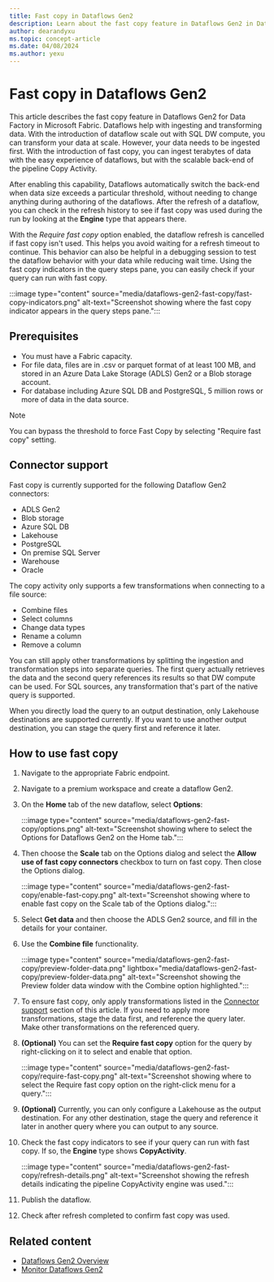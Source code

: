 ```yaml
---
title: Fast copy in Dataflows Gen2
description: Learn about the fast copy feature in Dataflows Gen2 in Data Factory for Microsoft Fabric.
author: dearandyxu
ms.topic: concept-article
ms.date: 04/08/2024
ms.author: yexu
---
```


# Fast copy in Dataflows Gen2

This article describes the fast copy feature in Dataflows Gen2 for Data Factory in Microsoft Fabric. Dataflows help with ingesting and transforming data. With the introduction of dataflow scale out with SQL DW compute, you can transform your data at scale. However, your data needs to be ingested first. With the introduction of fast copy, you can ingest terabytes of data with the easy experience of dataflows, but with the scalable back-end of the pipeline Copy Activity.

After enabling this capability, Dataflows automatically switch the back-end when data size exceeds a particular threshold, without needing to change anything during authoring of the dataflows. After the refresh of a dataflow, you can check in the refresh history to see if fast copy was used during the run by looking at the **Engine** type that appears there.

With the _Require fast copy_ option enabled, the dataflow refresh is cancelled if fast copy isn't used. This helps you avoid waiting for a refresh timeout to continue. This behavior can also be helpful in a debugging session to test the dataflow behavior with your data while reducing wait time. Using the fast copy indicators in the query steps pane, you can easily check if your query can run with fast copy.

:::image type="content" source="media/dataflows-gen2-fast-copy/fast-copy-indicators.png" alt-text="Screenshot showing where the fast copy indicator appears in the query steps pane.":::

## Prerequisites

- You must have a Fabric capacity.
- For file data, files are in .csv or parquet format of at least 100 MB, and stored in an Azure Data Lake Storage (ADLS) Gen2 or a Blob storage account.
- For database including Azure SQL DB and PostgreSQL, 5 million rows or more of data in the data source.

> [!NOTE]
> You can bypass the threshold to force Fast Copy by selecting "Require fast copy" setting.

## Connector support

Fast copy is currently supported for the following Dataflow Gen2 connectors:

- ADLS Gen2
- Blob storage
- Azure SQL DB
- Lakehouse
- PostgreSQL
- On premise SQL Server
- Warehouse
- Oracle

The copy activity only supports a few transformations when connecting to a file source:

- Combine files
- Select columns
- Change data types
- Rename a column
- Remove a column

You can still apply other transformations by splitting the ingestion and transformation steps into separate queries. The first query actually retrieves the data and the second query references its results so that DW compute can be used. For SQL sources, any transformation that's part of the native query is supported.

When you directly load the query to an output destination, only Lakehouse destinations are supported currently. If you want to use another output destination, you can stage the query first and reference it later.

## How to use fast copy

1. Navigate to the appropriate Fabric endpoint.
1. Navigate to a premium workspace and create a dataflow Gen2.
1. On the **Home** tab of the new dataflow, select **Options**:

   :::image type="content" source="media/dataflows-gen2-fast-copy/options.png" alt-text="Screenshot showing where to select the Options for Dataflows Gen2 on the Home tab.":::

1. Then choose the **Scale** tab on the Options dialog and select the **Allow use of fast copy connectors** checkbox to turn on fast copy. Then close the Options dialog.

   :::image type="content" source="media/dataflows-gen2-fast-copy/enable-fast-copy.png" alt-text="Screenshot showing where to enable fast copy on the Scale tab of the Options dialog.":::

1. Select **Get data** and then choose the ADLS Gen2 source, and fill in the details for your container.
1. Use the **Combine file**  functionality.

   :::image type="content" source="media/dataflows-gen2-fast-copy/preview-folder-data.png" lightbox="media/dataflows-gen2-fast-copy/preview-folder-data.png" alt-text="Screenshot showing the Preview folder data window with the Combine option highlighted.":::

1. To ensure fast copy, only apply transformations listed in the [Connector support](#connector-support) section of this article. If you need to apply more transformations, stage the data first, and reference the query later. Make other transformations on the referenced query.
1. **(Optional)** You can set the **Require fast copy** option for the query by right-clicking on it to select and enable that option.

   :::image type="content" source="media/dataflows-gen2-fast-copy/require-fast-copy.png" alt-text="Screenshot showing where to select the Require fast copy option on the right-click menu for a query.":::

1. **(Optional)** Currently, you can only configure a Lakehouse as the output destination. For any other destination, stage the query and reference it later in another query where you can output to any source.
1. Check the fast copy indicators to see if your query can run with fast copy. If so, the **Engine** type shows **CopyActivity**.

   :::image type="content" source="media/dataflows-gen2-fast-copy/refresh-details.png" alt-text="Screenshot showing the refresh details indicating the pipeline CopyActivity engine was used.":::

1. Publish the dataflow.
1. Check after refresh completed to confirm fast copy was used.

## Related content

- [Dataflows Gen2 Overview](dataflows-gen2-overview.md)
- [Monitor Dataflows Gen2](dataflows-gen2-monitor.md)
